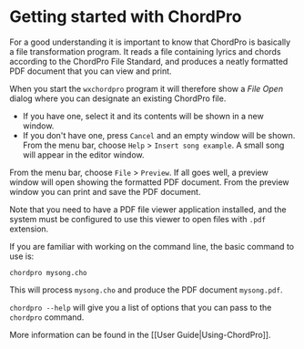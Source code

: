 # Getting started with ChordPro

For a good understanding it is important to know that ChordPro is basically a file transformation program. It reads a file containing lyrics and chords according to the ChordPro File Standard, and produces a neatly formatted PDF document that you can view and print.

When you start the `wxchordpro` program it will therefore show a _File Open_ dialog where you can designate an existing ChordPro file.

* If you have one, select it and its contents will be shown in a new window.
* If you don't have one, press `Cancel` and an empty window will be shown. From the menu bar, choose `Help` > `Insert song example`. A small song will appear in the editor window.

From the menu bar, choose `File` > `Preview`. If all goes well, a preview window will open showing the formatted PDF document. From the preview window you can print and save the PDF document.

Note that you need to have a PDF file viewer application installed, and the system must be configured to use this viewer to open files with `.pdf` extension.

If you are familiar with working on the command line, the basic command to use is:

`chordpro mysong.cho`

This will process `mysong.cho` and produce the PDF document `mysong.pdf`.

`chordpro --help` will give you a list of options that you can pass to the `chordpro` command.

More information can be found in the [[User Guide|Using-ChordPro]].